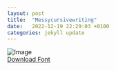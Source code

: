 ```yaml
---
layout: post
title:  "Messycursivewriting"
date:   2022-12-19 22:29:03 +0100
categories: jekyll update
---
```


![Image](../../../../../fontimg/Messycursivewriting.png)
<br>
[Download Font](../../../../../fonts/Messycursivewriting.zip)